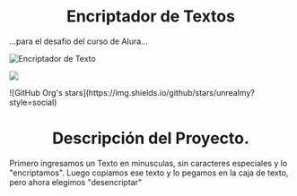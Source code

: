 <h1 align="center"> Encriptador de Textos </h1>
 <p align="left">...para el desafio del curso de Alura...</p>

![Encriptador de Texto](https://github.com/user-attachments/assets/fe9e3dfd-b305-4c70-af85-6d10bdb42826)
<p align="left">
   <img src="https://img.shields.io/badge/STATUS-EN%20DESAROLLO-green">
   </p>
 ![GitHub Org's stars](https://img.shields.io/github/stars/unrealmy?style=social)
 
<h1 align="center"> Descripción del Proyecto. </h1>
 
Primero ingresamos un Texto en minusculas, sin caracteres especiales y lo "encriptamos".
Luego copiamos ese texto y lo pegamos en la caja de texto, pero ahora elegimos "desencriptar"
